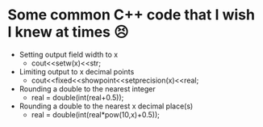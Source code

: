 # Some common C++ code that I wish I knew at times :persevere:

-   Setting output field width to x 
    -   cout<<setw(x)<<str;
-   Limiting output to x decimal points
    -   cout<<fixed<<showpoint<<setprecision(x)<<real;
-   Rounding a double to the nearest integer
    -   real = double(int(real+0.5));
-   Rounding a double to the nearest x decimal place(s)
    -   real = double(int(real*pow(10,x)+0.5));
